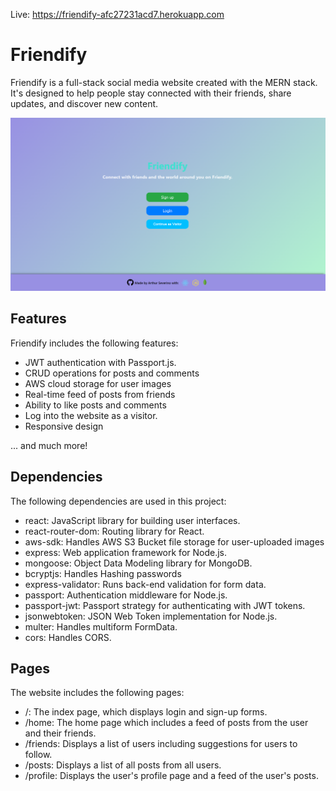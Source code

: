 Live: https://friendify-afc27231acd7.herokuapp.com

# Friendify

Friendify is a full-stack social media website created with the MERN stack. It's designed to help people stay connected with their friends, share updates, and discover new content.

![Screenshot of the Landing Page](./frontend/src/images/Landing-page.png)

## Features

Friendify includes the following features:

- JWT authentication with Passport.js.
- CRUD operations for posts and comments
- AWS cloud storage for user images
- Real-time feed of posts from friends
- Ability to like posts and comments
- Log into the website as a visitor.
- Responsive design

... and much more!

## Dependencies

The following dependencies are used in this project:

- react: JavaScript library for building user interfaces.
- react-router-dom: Routing library for React.
- aws-sdk: Handles AWS S3 Bucket file storage for user-uploaded images
- express: Web application framework for Node.js.
- mongoose: Object Data Modeling library for MongoDB.
- bcryptjs: Handles Hashing passwords
- express-validator: Runs back-end validation for form data.
- passport: Authentication middleware for Node.js.
- passport-jwt: Passport strategy for authenticating with JWT tokens.
- jsonwebtoken: JSON Web Token implementation for Node.js.
- multer: Handles multiform FormData.
- cors: Handles CORS.

## Pages

The website includes the following pages:

- /: The index page, which displays login and sign-up forms.
- /home: The home page which includes a feed of posts from the user and their friends.
- /friends: Displays a list of users including suggestions for users to follow.
- /posts: Displays a list of all posts from all users.
- /profile: Displays the user's profile page and a feed of the user's posts.
